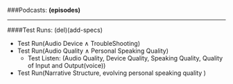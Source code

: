 ###Podcasts: **(episodes)**

---------- 

####Test Runs: (del)(add-specs)
 - Test Run(Audio Device &and;  TroubleShooting)
 - Test Run(Audio Quality &and; Personal Speaking Quality)
    - Test Listen: (Audio Quality, Device Quality, Speaking Quality, Quality of Input and Output(voice))
 - Test Run(Narrative Structure, evolving personal speaking quality )

 
 